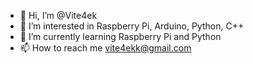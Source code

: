- 👋 Hi, I’m @Vite4ek
- 👀 I’m interested in Raspberry Pi, Arduino, Python, C++
- 🌱 I’m currently learning Raspberry Pi and Python
- 📫 How to reach me vite4ekk@gmail.com

<!---
Vite4ek/Vite4ek is a ✨ special ✨ repository because its `README.md` (this file) appears on your GitHub profile.
You can click the Preview link to take a look at your changes.
--->
